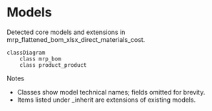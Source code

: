 # Models

Detected core models and extensions in mrp_flattened_bom_xlsx_direct_materials_cost.

```mermaid
classDiagram
    class mrp_bom
    class product_product
```

Notes
- Classes show model technical names; fields omitted for brevity.
- Items listed under _inherit are extensions of existing models.
